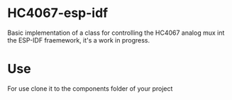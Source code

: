 # HC4067-esp-idf

Basic implementation of a class for controlling the HC4067 analog mux int the 
ESP-IDF fraemework, it's a work in progress.

# Use

For use clone it to the components folder of your project
